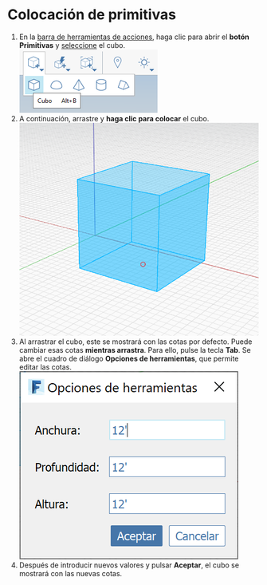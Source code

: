 # Colocación de primitivas

1. En la [barra de herramientas de acciones](https://github.com/FormIt3D/autodesk-formit-360-windows-help/tree/c377e7b8a3b8e43e684321d0b7de867608d317a3/tool-library/tool-bars-extended.md), haga clic para abrir el **botón Primitivas** y [seleccione](select-edge-face-or-object.md) el cubo. ![](../.gitbook/assets/primitive-cube.png)
2. A continuación, arrastre y **haga clic para colocar** el cubo. ![](../.gitbook/assets/image-2-%20%281%29.png)
3. Al arrastrar el cubo, este se mostrará con las cotas por defecto. Puede cambiar esas cotas **mientras arrastra**. Para ello, pulse la tecla **Tab**. Se abre el cuadro de diálogo **Opciones de herramientas**, que permite editar las cotas. ![](../.gitbook/assets/image%20%281%29.png)
4. Después de introducir nuevos valores y pulsar **Aceptar**, el cubo se mostrará con las nuevas cotas.

